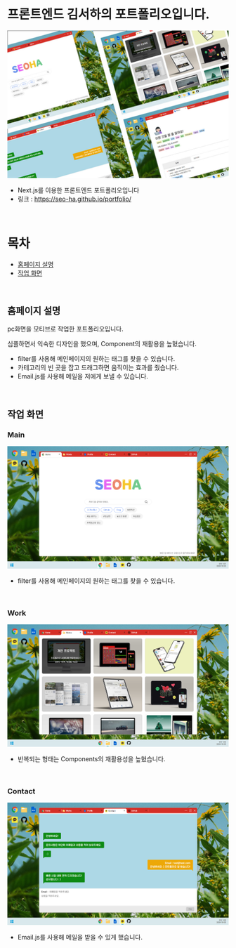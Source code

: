 # 프론트엔드 김서하의 포트폴리오입니다.

![미리보기](https://github.com/seo-ha/portfolio/blob/main/portfolio.jpg)
+ Next.js를 이용한 프론트엔드 포트폴리오입니다
+ 링크 : https://seo-ha.github.io/portfolio/
<br/>

# 목차
+ [홈페이지 설명](#홈페이지-설명)
+ [작업 화면](#작업-화면)
<br/>

## 홈페이지 설명
pc화면을 모티브로 작업한 포트폴리오입니다.

심플하면서 익숙한 디자인을 했으며, Component의 재활용을 높혔습니다.

+ filter를 사용해 메인페이지의 원하는 태그를 찾을 수 있습니다.
+ 카테고리의 빈 곳을 잡고 드래그하면 움직이는 효과를 줬습니다.
+ Email.js를 사용해 메일을 저에게 보낼 수 있습니다.
<br/>

## 작업 화면

### Main
![main](https://github.com/seo-ha/portfolio/blob/main/public/portfolio_1.png)
* filter를 사용해 메인페이지의 원하는 태그를 찾을 수 있습니다.
<br/>

### Work
![work](https://github.com/seo-ha/portfolio/blob/main/public/portfolio_2.png)
* 반복되는 형태는 Components의 재활용성을 높혔습니다.
<br/>

### Contact
![contact](https://github.com/seo-ha/portfolio/blob/main/public/portfolio_4.png)
* Email.js를 사용해 메일을 받을 수 있게 했습니다.
<br/>
